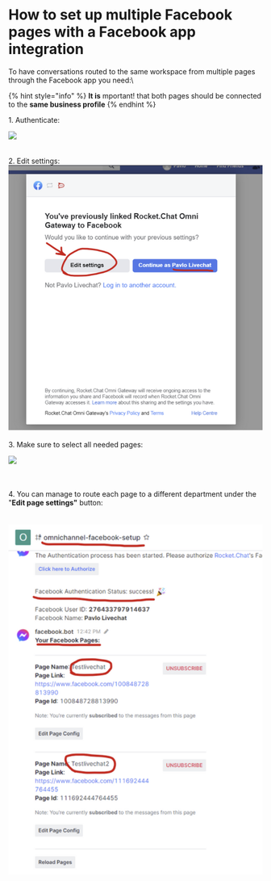 # How to set up multiple Facebook pages with a Facebook app integration

To have conversations routed to the same workspace from multiple pages through the Facebook app you need:\


{% hint style="info" %}
**It is** mportant! that both pages should be connected to the **same business profile**
{% endhint %}

1\. Authenticate:

![](<../../../.gitbook/assets/image (39).png>)

\
2\. Edit settings:\
<img src="../../../.gitbook/assets/image (27) (2).png" alt="" data-size="original">\
\
3\. Make sure to select all needed pages:

![](<../../../.gitbook/assets/image (36).png>)

\
\
4\.  You can manage to route each page to a different department under the "**Edit page settings"** button:\
\
\
![](<../../../.gitbook/assets/image (26) (2).png>)
